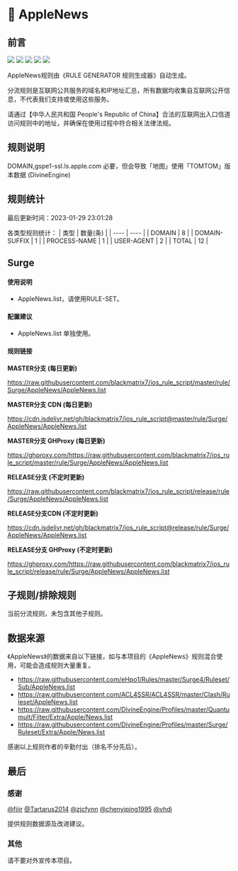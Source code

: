 # 🧸 AppleNews

## 前言

![](https://shields.io/badge/-移除重复规则-ff69b4) ![](https://shields.io/badge/-DOMAIN与DOMAIN--SUFFIX合并-green) ![](https://shields.io/badge/-DOMAIN--SUFFIX间合并-critical) ![](https://shields.io/badge/-DOMAIN--SUFFIX与DOMAIN--KEYWORD合并-blue) ![](https://shields.io/badge/-IP--CIDR(6)合并-blueviolet) 

AppleNews规则由《RULE GENERATOR 规则生成器》自动生成。

分流规则是互联网公共服务的域名和IP地址汇总，所有数据均收集自互联网公开信息，不代表我们支持或使用这些服务。

请通过【中华人民共和国 People's Republic of China】合法的互联网出入口信道访问规则中的地址，并确保在使用过程中符合相关法律法规。

## 规则说明
DOMAIN,gspe1-ssl.ls.apple.com  必要，但会导致「地图」使用「TOMTOM」版本数据 (DivineEngine)

## 规则统计

最后更新时间：2023-01-29 23:01:28

各类型规则统计：
| 类型 | 数量(条)  | 
| ---- | ----  |
| DOMAIN | 8  | 
| DOMAIN-SUFFIX | 1  | 
| PROCESS-NAME | 1  | 
| USER-AGENT | 2  | 
| TOTAL | 12  | 


## Surge 

#### 使用说明
- AppleNews.list，请使用RULE-SET。

#### 配置建议
- AppleNews.list 单独使用。

#### 规则链接
**MASTER分支 (每日更新)**

https://raw.githubusercontent.com/blackmatrix7/ios_rule_script/master/rule/Surge/AppleNews/AppleNews.list

**MASTER分支 CDN (每日更新)**

https://cdn.jsdelivr.net/gh/blackmatrix7/ios_rule_script@master/rule/Surge/AppleNews/AppleNews.list

**MASTER分支 GHProxy (每日更新)**

https://ghproxy.com/https://raw.githubusercontent.com/blackmatrix7/ios_rule_script/master/rule/Surge/AppleNews/AppleNews.list

**RELEASE分支 (不定时更新)**

https://raw.githubusercontent.com/blackmatrix7/ios_rule_script/release/rule/Surge/AppleNews/AppleNews.list

**RELEASE分支CDN (不定时更新)**

https://cdn.jsdelivr.net/gh/blackmatrix7/ios_rule_script@release/rule/Surge/AppleNews/AppleNews.list

**RELEASE分支 GHProxy (不定时更新)**

https://ghproxy.com/https://raw.githubusercontent.com/blackmatrix7/ios_rule_script/release/rule/Surge/AppleNews/AppleNews.list

## 子规则/排除规则


当前分流规则，未包含其他子规则。

## 数据来源

《AppleNews》的数据来自以下链接，如与本项目的《AppleNews》规则混合使用，可能会造成规则大量重复。

- https://raw.githubusercontent.com/eHpo1/Rules/master/Surge4/Ruleset/Sub/AppleNews.list
- https://raw.githubusercontent.com/ACL4SSR/ACL4SSR/master/Clash/Ruleset/AppleNews.list
- https://raw.githubusercontent.com/DivineEngine/Profiles/master/Quantumult/Filter/Extra/Apple/News.list
- https://raw.githubusercontent.com/DivineEngine/Profiles/master/Surge/Ruleset/Extra/Apple/News.list


感谢以上规则作者的辛勤付出（排名不分先后）。

## 最后

### 感谢

[@fiiir](https://github.com/fiiir) [@Tartarus2014](https://github.com/Tartarus2014) [@zjcfynn](https://github.com/zjcfynn) [@chenyiping1995](https://github.com/chenyiping1995) [@vhdj](https://github.com/vhdj)

提供规则数据源及改进建议。

### 其他

请不要对外宣传本项目。